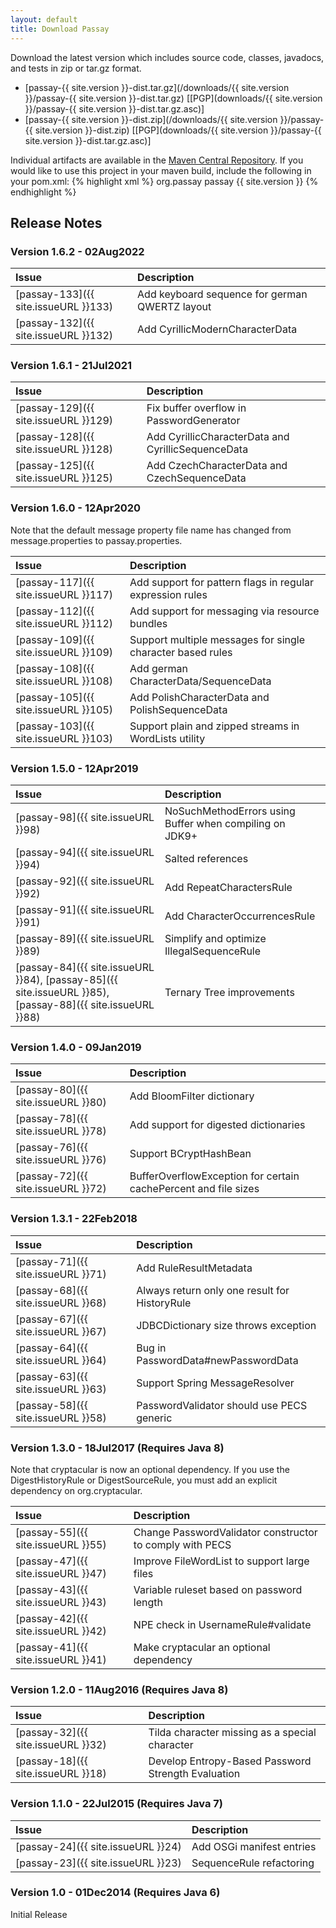 ```yaml
---
layout: default
title: Download Passay
---
```

Download the latest version which includes source code, classes, javadocs, and tests in zip or tar.gz format.

* [passay-{{ site.version }}-dist.tar.gz](/downloads/{{ site.version }}/passay-{{ site.version }}-dist.tar.gz)   [[PGP](downloads/{{ site.version }}/passay-{{ site.version }}-dist.tar.gz.asc)]
* [passay-{{ site.version }}-dist.zip](/downloads/{{ site.version }}/passay-{{ site.version }}-dist.zip)   [[PGP](downloads/{{ site.version }}/passay-{{ site.version }}-dist.tar.gz.asc)]

Individual artifacts are available in the [Maven Central Repository](http://repo1.maven.org/maven2/org/passay/passay).
If you would like to use this project in your maven build, include the following in your pom.xml:
{% highlight xml %}
<dependencies>
  <dependency>
    <groupId>org.passay</groupId>
    <artifactId>passay</artifactId>
    <version>{{ site.version }}</version>
  </dependency>
</dependencies>
{% endhighlight %}

## Release Notes

### Version 1.6.2 - 02Aug2022

Issue | Description
:---- | :----------
[passay-133]({{ site.issueURL }}133) | Add keyboard sequence for german QWERTZ layout
[passay-132]({{ site.issueURL }}132) | Add CyrillicModernCharacterData

### Version 1.6.1 - 21Jul2021

Issue | Description
:---- | :----------
[passay-129]({{ site.issueURL }}129) | Fix buffer overflow in PasswordGenerator
[passay-128]({{ site.issueURL }}128) | Add CyrillicCharacterData and CyrillicSequenceData
[passay-125]({{ site.issueURL }}125) | Add CzechCharacterData and CzechSequenceData

### Version 1.6.0 - 12Apr2020

Note that the default message property file name has changed from message.properties to passay.properties.

Issue | Description
:---- | :----------
[passay-117]({{ site.issueURL }}117) | Add support for pattern flags in regular expression rules
[passay-112]({{ site.issueURL }}112) | Add support for messaging via resource bundles
[passay-109]({{ site.issueURL }}109) | Support multiple messages for single character based rules
[passay-108]({{ site.issueURL }}108) | Add german CharacterData/SequenceData
[passay-105]({{ site.issueURL }}105) | Add PolishCharacterData and PolishSequenceData
[passay-103]({{ site.issueURL }}103) | Support plain and zipped streams in WordLists utility

### Version 1.5.0 - 12Apr2019

Issue | Description
:---- | :----------
[passay-98]({{ site.issueURL }}98) | NoSuchMethodErrors using Buffer when compiling on JDK9+
[passay-94]({{ site.issueURL }}94) | Salted references
[passay-92]({{ site.issueURL }}92) | Add RepeatCharactersRule
[passay-91]({{ site.issueURL }}91) | Add CharacterOccurrencesRule
[passay-89]({{ site.issueURL }}89) | Simplify and optimize IllegalSequenceRule
[passay-84]({{ site.issueURL }}84),  [passay-85]({{ site.issueURL }}85), [passay-88]({{ site.issueURL }}88) | Ternary Tree improvements

### Version 1.4.0 - 09Jan2019

Issue | Description
:---- | :----------
[passay-80]({{ site.issueURL }}80) | Add BloomFilter dictionary
[passay-78]({{ site.issueURL }}78) | Add support for digested dictionaries
[passay-76]({{ site.issueURL }}76) | Support BCryptHashBean
[passay-72]({{ site.issueURL }}72) | BufferOverflowException for certain cachePercent and file sizes

### Version 1.3.1 - 22Feb2018

Issue | Description
:---- | :----------
[passay-71]({{ site.issueURL }}71) | Add RuleResultMetadata
[passay-68]({{ site.issueURL }}68) | Always return only one result for HistoryRule
[passay-67]({{ site.issueURL }}67) | JDBCDictionary size throws exception
[passay-64]({{ site.issueURL }}64) | Bug in PasswordData#newPasswordData
[passay-63]({{ site.issueURL }}63) | Support Spring MessageResolver
[passay-58]({{ site.issueURL }}58) | PasswordValidator should use PECS generic

### Version 1.3.0 - 18Jul2017 (Requires Java 8)

Note that cryptacular is now an optional dependency. If you use the DigestHistoryRule or DigestSourceRule, you must add an explicit dependency on org.cryptacular.

Issue | Description
:---- | :----------
[passay-55]({{ site.issueURL }}55) | Change PasswordValidator constructor to comply with PECS
[passay-47]({{ site.issueURL }}47) | Improve FileWordList to support large files
[passay-43]({{ site.issueURL }}43) | Variable ruleset based on password length
[passay-42]({{ site.issueURL }}42) | NPE check in UsernameRule#validate
[passay-41]({{ site.issueURL }}41) | Make cryptacular an optional dependency

### Version 1.2.0 - 11Aug2016 (Requires Java 8)

Issue | Description
:---- | :----------
[passay-32]({{ site.issueURL }}32) | Tilda character missing as a special character
[passay-18]({{ site.issueURL }}18) | Develop Entropy-Based Password Strength Evaluation

### Version 1.1.0 - 22Jul2015 (Requires Java 7)

Issue | Description
:---- | :----------
[passay-24]({{ site.issueURL }}24) | Add OSGi manifest entries
[passay-23]({{ site.issueURL }}23) | SequenceRule refactoring

### Version 1.0 - 01Dec2014 (Requires Java 6)
Initial Release


